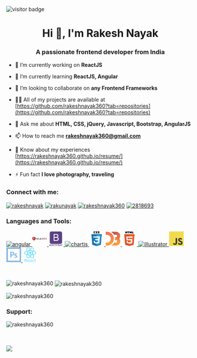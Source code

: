 ![visitor badge](https://visitor-badge.glitch.me/badge?page_id=rakeshnayak360.visitor-badge&left_text=MyPageVisitors)
<h1 align="center">Hi 👋, I'm Rakesh Nayak</h1>
<h3 align="center">A passionate frontend developer from India</h3>
  
- 🔭 I’m currently working on **ReactJS**

- 🌱 I’m currently learning **ReactJS, Angular**

- 👯 I’m looking to collaborate on **any Frontend Frameworks**

- 👨‍💻 All of my projects are available at [https://github.com/rakeshnayak360?tab=repositories](https://github.com/rakeshnayak360?tab=repositories)

- 💬 Ask me about **HTML, CSS, jQuery, Javascript, Bootstrap, AngularJS**

- 📫 How to reach me **rakeshnayak360@gmail.com**

- 📄 Know about my experiences [https://rakeshnayak360.github.io/resume/](https://rakeshnayak360.github.io/resume/)

- ⚡ Fun fact **I love photography, traveling**

<h3 align="left">Connect with me:</h3>
<p align="left">
<a href="https://codepen.io/rakeshnayak" target="blank"><img align="center" src="https://raw.githubusercontent.com/rahuldkjain/github-profile-readme-generator/master/src/images/icons/Social/codepen.svg" alt="rakeshnayak" height="30" width="40" /></a>
<a href="https://twitter.com/rakunayak" target="blank"><img align="center" src="https://raw.githubusercontent.com/rahuldkjain/github-profile-readme-generator/master/src/images/icons/Social/twitter.svg" alt="rakunayak" height="30" width="40" /></a>
<a href="https://linkedin.com/in/rakeshnayak360" target="blank"><img align="center" src="https://raw.githubusercontent.com/rahuldkjain/github-profile-readme-generator/master/src/images/icons/Social/linked-in-alt.svg" alt="rakeshnayak360" height="30" width="40" /></a>
<a href="https://stackoverflow.com/users/2818693" target="blank"><img align="center" src="https://raw.githubusercontent.com/rahuldkjain/github-profile-readme-generator/master/src/images/icons/Social/stack-overflow.svg" alt="2818693" height="30" width="40" /></a>
</p>

<h3 align="left">Languages and Tools:</h3>
<p align="left"> <a href="https://angular.io" target="_blank"> <img src="https://angular.io/assets/images/logos/angular/angular.svg" alt="angular" width="40" height="40"/> </a> <a href="https://angular.io" target="_blank"> <img src="https://raw.githubusercontent.com/devicons/devicon/master/icons/angularjs/angularjs-original-wordmark.svg" alt="angularjs" width="40" height="40"/> </a> <a href="https://getbootstrap.com" target="_blank"> <img src="https://raw.githubusercontent.com/devicons/devicon/master/icons/bootstrap/bootstrap-plain-wordmark.svg" alt="bootstrap" width="40" height="40"/> </a> <a href="https://www.chartjs.org" target="_blank"> <img src="https://www.chartjs.org/media/logo-title.svg" alt="chartjs" width="40" height="40"/> </a> <a href="https://www.w3schools.com/css/" target="_blank"> <img src="https://raw.githubusercontent.com/devicons/devicon/master/icons/css3/css3-original-wordmark.svg" alt="css3" width="40" height="40"/> </a> <a href="https://d3js.org/" target="_blank"> <img src="https://raw.githubusercontent.com/devicons/devicon/master/icons/d3js/d3js-original.svg" alt="d3js" width="40" height="40"/> </a> <a href="https://www.w3.org/html/" target="_blank"> <img src="https://raw.githubusercontent.com/devicons/devicon/master/icons/html5/html5-original-wordmark.svg" alt="html5" width="40" height="40"/> </a> <a href="https://www.adobe.com/in/products/illustrator.html" target="_blank"> <img src="https://www.vectorlogo.zone/logos/adobe_illustrator/adobe_illustrator-icon.svg" alt="illustrator" width="40" height="40"/> </a> <a href="https://developer.mozilla.org/en-US/docs/Web/JavaScript" target="_blank"> <img src="https://raw.githubusercontent.com/devicons/devicon/master/icons/javascript/javascript-original.svg" alt="javascript" width="40" height="40"/> </a> <a href="https://www.photoshop.com/en" target="_blank"> <img src="https://raw.githubusercontent.com/devicons/devicon/master/icons/photoshop/photoshop-line.svg" alt="photoshop" width="40" height="40"/> </a> <a href="https://reactjs.org/" target="_blank"> <img src="https://raw.githubusercontent.com/devicons/devicon/master/icons/react/react-original-wordmark.svg" alt="react" width="40" height="40"/> </a> </p>
<br>

<p><img align="left" src="https://github-readme-stats.vercel.app/api/top-langs?username=rakeshnayak360&show_icons=true&locale=en&layout=compact" alt="rakeshnayak360" /></p>

<p>&nbsp;<img align="center" src="https://github-readme-stats.vercel.app/api?username=rakeshnayak360&show_icons=true&locale=en" alt="rakeshnayak360" /></p>

<p><img align="center" src="https://github-readme-streak-stats.herokuapp.com/?user=rakeshnayak360&" alt="rakeshnayak360" /></p>


<h3 align="left">Support:</h3>
<p><a href="https://www.buymeacoffee.com/rakeshnayak360"> <img align="left" src="https://cdn.buymeacoffee.com/buttons/v2/default-yellow.png" height="50" width="190" alt="rakeshnayak360" /></a></p>
<br><br><br>

![](https://estruyf-github.azurewebsites.net/api/VisitorHit?user=rakeshnayak360&repo=github-visitors-badge&countColorcountColor&countColor=%237B1E7A)

